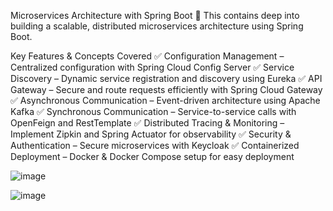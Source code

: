 Microservices Architecture with Spring Boot 🚀
This contains deep into building a scalable, distributed microservices architecture using Spring Boot.

Key Features & Concepts Covered
✅ Configuration Management – Centralized configuration with Spring Cloud Config Server
✅ Service Discovery – Dynamic service registration and discovery using Eureka
✅ API Gateway – Secure and route requests efficiently with Spring Cloud Gateway
✅ Asynchronous Communication – Event-driven architecture using Apache Kafka
✅ Synchronous Communication – Service-to-service calls with OpenFeign and RestTemplate
✅ Distributed Tracing & Monitoring – Implement Zipkin and Spring Actuator for observability
✅ Security & Authentication – Secure microservices with Keycloak
✅ Containerized Deployment – Docker & Docker Compose setup for easy deployment

![image](https://github.com/user-attachments/assets/6e4dad1a-f6bc-42e2-90b5-2bec9909d058)

![image](https://github.com/user-attachments/assets/ec4c8273-9fd4-483f-9ec1-58721a51e30c)

